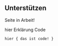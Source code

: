 Unterstützen
-------------------------
Seite in Arbeit!

hier Erklärung Code

	hier { das ist code! }
<br>